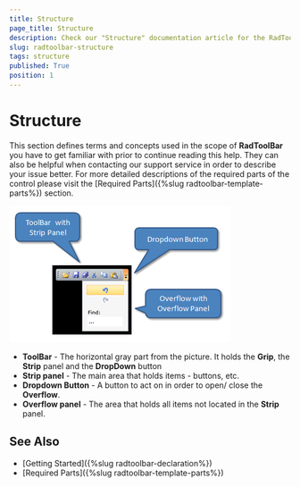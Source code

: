 ```yaml
---
title: Structure
page_title: Structure
description: Check our "Structure" documentation article for the RadToolBar WPF control.
slug: radtoolbar-structure
tags: structure
published: True
position: 1
---
```


# Structure

This section defines terms and concepts used in the scope of __RadToolBar__ you have to get familiar with prior to continue reading this help. They can also be helpful when contacting our support service in order to describe your issue better. For more detailed descriptions of the required parts of the control please visit the [Required Parts]({%slug radtoolbar-template-parts%}) section.

![](images/RadToolBar_structure.png)

* __ToolBar__ - The horizontal gray part from the picture. It holds the __Grip__, the __Strip__ panel and the __DropDown__ button 
* __Strip panel__ - The main area that holds items - buttons, etc. 
* __Dropdown Button__ - A button to act on in order to open/ close the __Overflow__. 
* __Overflow panel__ - The area that holds all items not located in the __Strip__ panel. 

## See Also
 * [Getting Started]({%slug radtoolbar-declaration%})
 * [Required Parts]({%slug radtoolbar-template-parts%})